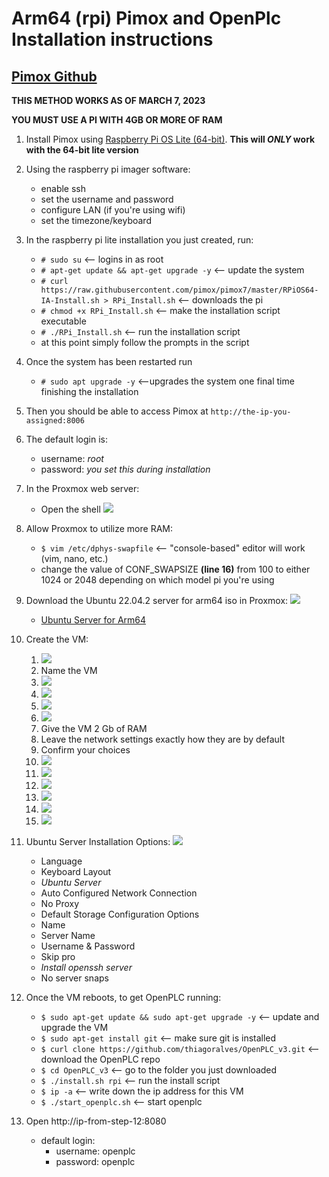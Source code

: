 # Arm64 (rpi) Pimox and OpenPlc Installation instructions
## [Pimox Github](https://github.com/pimox/pimox7)

**THIS METHOD WORKS AS OF MARCH 7, 2023**

**YOU MUST USE A PI WITH 4GB OR MORE OF RAM** 

1. Install Pimox using [Raspberry Pi OS Lite (64-bit)](https://downloads.raspberrypi.org/raspios_oldstable_lite_armhf/images/raspios_oldstable_lite_armhf-2023-02-22/2023-02-21-raspios-buster-armhf-lite.img.xz). **This will _ONLY_ work with the 64-bit lite version** 
2. Using the raspberry pi imager software: 
    - enable ssh
    - set the username and password
    - configure LAN (if you're using wifi)
    - set the timezone/keyboard
3. In the raspberry pi lite installation you just created, run:
    - `# sudo su` <-- logins in as root
    - `# apt-get update && apt-get upgrade -y` <-- update the system
    - `# curl https://raw.githubusercontent.com/pimox/pimox7/master/RPiOS64-IA-Install.sh > RPi_Install.sh` <-- downloads the pi
    - `# chmod +x RPi_Install.sh` <-- make the installation script executable
    - `# ./RPi_Install.sh` <-- run the installation script
    - at this point simply follow the prompts in the script
4. Once the system has been restarted run
    - `# sudo apt upgrade -y` <--upgrades the system one final time finishing the installation
5. Then you should be able to access Pimox at `http://the-ip-you-assigned:8006`
6. The default login is:
    - username: *root*
    - password: *you set this during installation*
7. In the Proxmox web server:
    - Open the shell
    ![](./images/open_shell.png)
8. Allow Proxmox to utilize more RAM:
    - `$ vim /etc/dphys-swapfile` <-- "console-based" editor will work (vim, nano, etc.)
    - change the value of CONF_SWAPSIZE  **(line 16)** from 100 to either 1024 or 2048 depending on which model pi you're using
9. Download the Ubuntu 22.04.2 server for arm64 iso in Proxmox:
    ![](./images/upload_iso.png)
    - [Ubuntu Server for Arm64](https://cdimage.ubuntu.com/releases/22.04/release/ubuntu-22.04.2-live-server-arm64.iso)
10. Create the VM:
    1. ![](./images/create_vm.png)
    2. Name the VM
    3. ![](./images/no_media.png) 
    4. ![](./images/bios.png) 
    5. ![](./images/disks.png) 
    6. ![](./images/cpu.png) 
    7. Give the VM 2 Gb of RAM
    8. Leave the network settings exactly how they are by default
    9. Confirm your choices
    10. ![](./images/remove_disk.png)
    11. ![](./images/add_disk.png)  
    12. ![](./images/disk_properties.png)
    13. ![](./images/boot_order.png)
    14. ![](./images/correct_boot_order.png)
    15. ![](./images/start.png)

11. Ubuntu Server Installation Options:
    ![](./images/console.png)
    - Language
    - Keyboard Layout
    - *Ubuntu Server*
    - Auto Configured Network Connection
    - No Proxy
    - Default Storage Configuration Options
    - Name
    - Server Name
    - Username & Password
    - Skip pro
    - *Install openssh server*
    - No server snaps

12. Once the VM reboots, to get OpenPLC running:
    - `$ sudo apt-get update && sudo apt-get upgrade -y` <-- update and upgrade the VM
    - `$ sudo apt-get install git` <-- make sure git is installed
    - `$ curl clone https://github.com/thiagoralves/OpenPLC_v3.git` <-- download the OpenPLC repo
    - `$ cd OpenPLC_v3` <-- go to the folder you just downloaded
    - `$ ./install.sh rpi` <-- run the install script
    - `$ ip -a` <-- write down the ip address for this VM
    - `$ ./start_openplc.sh` <-- start openplc

13. Open http://ip-from-step-12:8080
    - default login:
        - username: openplc
        - password: openplc

